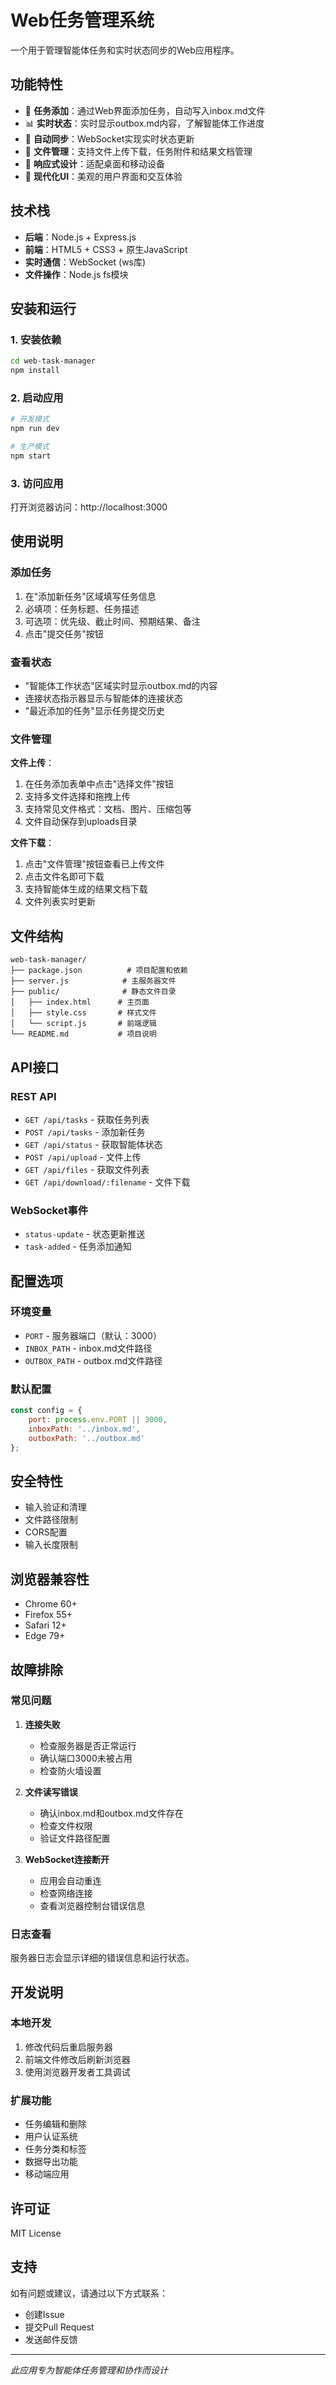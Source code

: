 # Web任务管理系统

一个用于管理智能体任务和实时状态同步的Web应用程序。

## 功能特性

- 📝 **任务添加**：通过Web界面添加任务，自动写入inbox.md文件
- 📊 **实时状态**：实时显示outbox.md内容，了解智能体工作进度
- 🔄 **自动同步**：WebSocket实现实时状态更新
- 📁 **文件管理**：支持文件上传下载，任务附件和结果文档管理
- 📱 **响应式设计**：适配桌面和移动设备
- 🎨 **现代化UI**：美观的用户界面和交互体验

## 技术栈

- **后端**：Node.js + Express.js
- **前端**：HTML5 + CSS3 + 原生JavaScript
- **实时通信**：WebSocket (ws库)
- **文件操作**：Node.js fs模块

## 安装和运行

### 1. 安装依赖

```bash
cd web-task-manager
npm install
```

### 2. 启动应用

```bash
# 开发模式
npm run dev

# 生产模式
npm start
```

### 3. 访问应用

打开浏览器访问：http://localhost:3000

## 使用说明

### 添加任务

1. 在"添加新任务"区域填写任务信息
2. 必填项：任务标题、任务描述
3. 可选项：优先级、截止时间、预期结果、备注
4. 点击"提交任务"按钮

### 查看状态

- "智能体工作状态"区域实时显示outbox.md的内容
- 连接状态指示器显示与智能体的连接状态
- "最近添加的任务"显示任务提交历史

### 文件管理

**文件上传**：
1. 在任务添加表单中点击"选择文件"按钮
2. 支持多文件选择和拖拽上传
3. 支持常见文件格式：文档、图片、压缩包等
4. 文件自动保存到uploads目录

**文件下载**：
1. 点击"文件管理"按钮查看已上传文件
2. 点击文件名即可下载
3. 支持智能体生成的结果文档下载
4. 文件列表实时更新

## 文件结构

```
web-task-manager/
├── package.json          # 项目配置和依赖
├── server.js            # 主服务器文件
├── public/              # 静态文件目录
│   ├── index.html      # 主页面
│   ├── style.css       # 样式文件
│   └── script.js       # 前端逻辑
└── README.md           # 项目说明
```

## API接口

### REST API

- `GET /api/tasks` - 获取任务列表
- `POST /api/tasks` - 添加新任务
- `GET /api/status` - 获取智能体状态
- `POST /api/upload` - 文件上传
- `GET /api/files` - 获取文件列表
- `GET /api/download/:filename` - 文件下载

### WebSocket事件

- `status-update` - 状态更新推送
- `task-added` - 任务添加通知

## 配置选项

### 环境变量

- `PORT` - 服务器端口（默认：3000）
- `INBOX_PATH` - inbox.md文件路径
- `OUTBOX_PATH` - outbox.md文件路径

### 默认配置

```javascript
const config = {
    port: process.env.PORT || 3000,
    inboxPath: '../inbox.md',
    outboxPath: '../outbox.md'
};
```

## 安全特性

- 输入验证和清理
- 文件路径限制
- CORS配置
- 输入长度限制

## 浏览器兼容性

- Chrome 60+
- Firefox 55+
- Safari 12+
- Edge 79+

## 故障排除

### 常见问题

1. **连接失败**
   - 检查服务器是否正常运行
   - 确认端口3000未被占用
   - 检查防火墙设置

2. **文件读写错误**
   - 确认inbox.md和outbox.md文件存在
   - 检查文件权限
   - 验证文件路径配置

3. **WebSocket连接断开**
   - 应用会自动重连
   - 检查网络连接
   - 查看浏览器控制台错误信息

### 日志查看

服务器日志会显示详细的错误信息和运行状态。

## 开发说明

### 本地开发

1. 修改代码后重启服务器
2. 前端文件修改后刷新浏览器
3. 使用浏览器开发者工具调试

### 扩展功能

- 任务编辑和删除
- 用户认证系统
- 任务分类和标签
- 数据导出功能
- 移动端应用

## 许可证

MIT License

## 支持

如有问题或建议，请通过以下方式联系：

- 创建Issue
- 提交Pull Request
- 发送邮件反馈

---

*此应用专为智能体任务管理和协作而设计*
